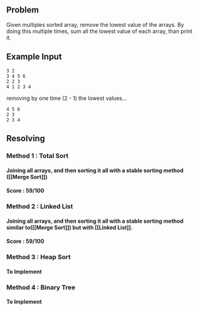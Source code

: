 ## **Problem**

Given multiples sorted array, remove the lowest value of the arrays.
By doing this multiple times, sum all the lowest value of each array, than print it.

## Example Input

```
3 2
3 4 5 6
2 2 3
4 1 2 3 4
```

removing by one time (2 - 1) the lowest values...

```
4 5 6
2 3
2 3 4
```

## **Resolving**

### **Method 1** : **Total Sort**

#### Joining all arrays, and then sorting it all with a stable sorting method ([[Merge Sort]])

#### **Score** : 59/100

### **Method 2** : **Linked List**

#### Joining all arrays, and then sorting it all with a stable sorting method similar to([[Merge Sort]]) but with [[Linked List]].

#### **Score** : 59/100

### **Method 3** : **Heap Sort**
#### To Implement


### **Method 4** : **Binary Tree**
#### To Implement
